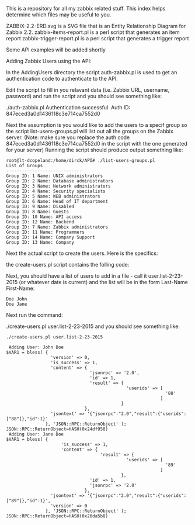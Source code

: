 This is a repository for all my zabbix related stuff.
This index helps determine which files may be useful to you.

ZABBIX-2.2-ERD.svg is a SVG file that is an Entity Relationship Diagram for Zabbix 2.2.
zabbix-items-report.pl is a perl script that generates an item report
zabbix-trigger-report.pl is a perl script that generates a trigger report

Some API examples will be added shortly

Adding Zabbix Users using the API:

In the AddingUsers directory the script auth-zabbix.pl is used to get an authentication 
code to authenticate to the API.

Edit the script to fill in you relavant data (i.e. Zabbix URL, username, password)
and run the script and you should see something like:

./auth-zabbix.pl
Authentication successful. Auth ID: 847eced3a0d1436118c3e714ca7552d0


Next the assumption is you would like to add the users to a specif group so the
script list-users-groups.pl will list out all the groups on the Zabbix server.
(Note: make sure you replace the auth code 847eced3a0d1436118c3e714ca7552d0
 in the script with the one generated for your server)
Running the script should produce output something like:
    
    root@lt-dcopeland:/home/dirck/API# ./list-users-groups.pl 
    List of Groups
    -----------------------------
    Group ID: 1 Name: UNIX administrators
    Group ID: 2 Name: Database administrators
    Group ID: 3 Name: Network administrators
    Group ID: 4 Name: Security specialists
    Group ID: 5 Name: WEB administrators
    Group ID: 6 Name: Head of IT department
    Group ID: 9 Name: Disabled
    Group ID: 8 Name: Guests
    Group ID: 10 Name: API access
    Group ID: 12 Name: Backend
    Group ID: 7 Name: Zabbix administrators
    Group ID: 11 Name: Programmers
    Group ID: 14 Name: Company Support
    Group ID: 13 Name: Company


Next the actual script to create the users. Here is the specifics:

the create-users.pl script contains the folling code:


Next, you should have a list of users to add in a file - call it user.list-2-23-2015 (or whatever date is current) and the list will be in the form Last-Name First-Name:

    Doe John
    Doe Jane

Next run the command:

 ./create-users.pl user.list-2-23-2015 
and you should see something like:

    ./create-users.pl user.list-2-23-2015
    
     Adding User: John Doe
    $VAR1 = bless( {
                     'version' => 0,
                     'is_success' => 1,
                     'content' => {
                                    'jsonrpc' => '2.0',
                                    'id' => 1,
                                    'result' => {
                                                  'userids' => [
                                                                 '88'
                                                               ]
                                                }
                                  },
                     'jsontext' => '{"jsonrpc":"2.0","result":{"userids":["88"]},"id":1}'
                   }, 'JSON::RPC::ReturnObject' );
    JSON::RPC::ReturnObject=HASH(0x24df950)
     Adding User: Jane Doe
    $VAR1 = bless( {
                         'is_success' => 1,
                         'content' => {
                                        'result' => {
                                                  'userids' => [
                                                                 '89'
                                                               ]
                                                },
                                    'id' => 1,
                                    'jsonrpc' => '2.0'
                                  },
                     'jsontext' => '{"jsonrpc":"2.0","result":{"userids":["89"]},"id":1}',
                     'version' => 0
                   }, 'JSON::RPC::ReturnObject' );
    JSON::RPC::ReturnObject=HASH(0x26da5b8)

